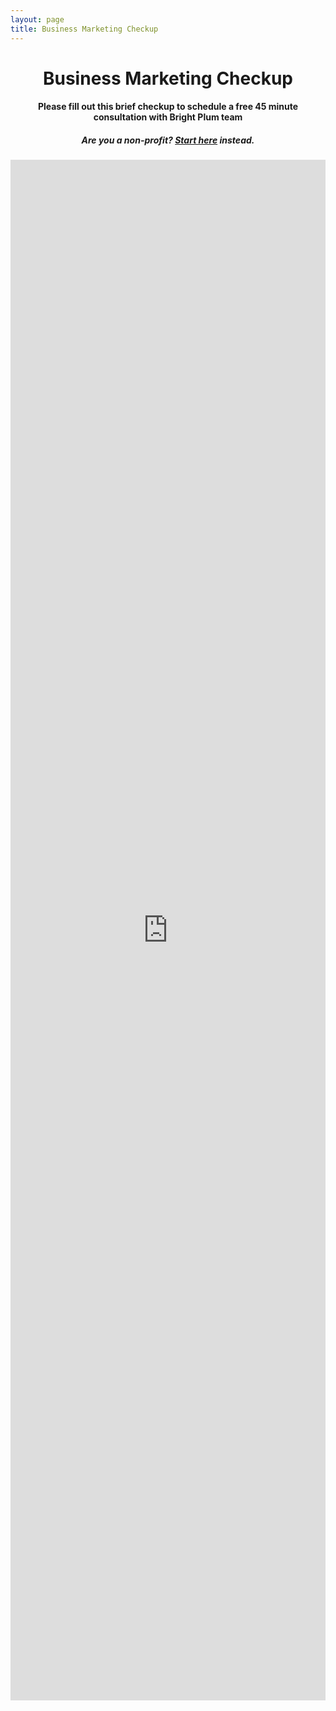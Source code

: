 ```yaml
---
layout: page
title: Business Marketing Checkup
---
```

<h1 style="text-align:center;">Business Marketing Checkup</h1>
<h4 style="text-align:center;">Please fill out this brief checkup to schedule a free 45 minute consultation with Bright Plum team</h4>
<h5 style="text-align:center;">Are you a non-profit? <a href="/non-profit-marketing-checkup">Start here</a> instead.</h5>

<iframe src="https://docs.google.com/forms/d/e/1FAIpQLSdVfKQ6UCetuiIrisVg5YyYNkrx_wK60ra9Qt7nuTVaO2uqGQ/viewform?embedded=true" width="100%" height="2465" frameborder="0" marginheight="0" marginwidth="0">Loading…</iframe>
